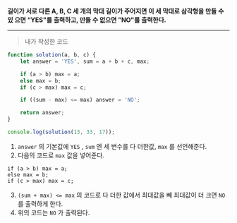 **길이가 서로 다른 A, B, C 세 개의 막대 길이가 주어지면 이 세 막대로 삼각형을 만들 수 있 으면 “YES"를 출력하고, 만들 수 없으면 ”NO"를 출력한다.**

---

> 내가 작성한 코드
```javascript
function solution(a, b, c) {
    let answer = 'YES', sum = a + b + c, max;

    if (a > b) max = a;
    else max = b;
    if (c > max) max = c;

    if ((sum - max) <= max) answer = 'NO';

    return answer;
}

console.log(solution(13, 33, 17));
```

1. `answer` 의 기본값에 `YES` , `sum` 엔 세 변수를 다 더한값, `max` 를 선언해준다.
2. 다음의 코드로 `max` 값을 넣어준다.
```
if (a > b) max = a; 
else max = b; 
if (c > max) max = c;
```
3. `(sum + max) <= max` 의 코드로 다 더한 값에서 최대값을 빼 최대값이 더 크면 `NO` 를 출력하게 한다.
4. 위의 코드는 `NO` 가 출력된다.